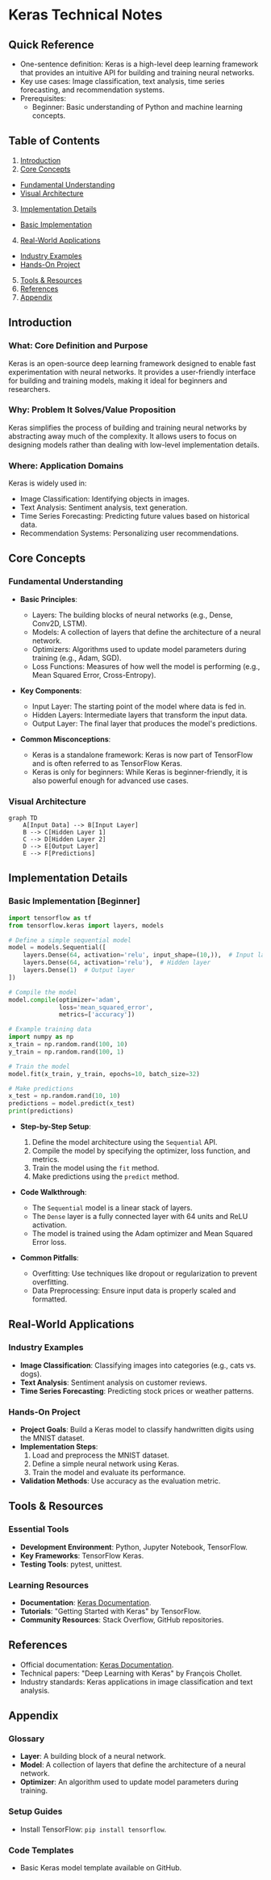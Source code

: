 # Keras Technical Notes
<!-- [Illustration showing a high-level overview of Keras, including input data flowing through layers, activation functions, and output predictions.] -->

## Quick Reference
- One-sentence definition: Keras is a high-level deep learning framework that provides an intuitive API for building and training neural networks.
- Key use cases: Image classification, text analysis, time series forecasting, and recommendation systems.
- Prerequisites:  
  - Beginner: Basic understanding of Python and machine learning concepts.

## Table of Contents
1. [Introduction](#introduction)  
2. [Core Concepts](#core-concepts)  
  - [Fundamental Understanding](#fundamental-understanding)  
  - [Visual Architecture](#visual-architecture)  
3. [Implementation Details](#implementation-details)  
  - [Basic Implementation](#basic-implementation)  
4. [Real-World Applications](#real-world-applications)  
  - [Industry Examples](#industry-examples)  
  - [Hands-On Project](#hands-on-project)  
5. [Tools & Resources](#tools--resources)  
6. [References](#references)  
7. [Appendix](#appendix)  

## Introduction
### What: Core Definition and Purpose
Keras is an open-source deep learning framework designed to enable fast experimentation with neural networks. It provides a user-friendly interface for building and training models, making it ideal for beginners and researchers.

### Why: Problem It Solves/Value Proposition
Keras simplifies the process of building and training neural networks by abstracting away much of the complexity. It allows users to focus on designing models rather than dealing with low-level implementation details.

### Where: Application Domains
Keras is widely used in:
- Image Classification: Identifying objects in images.
- Text Analysis: Sentiment analysis, text generation.
- Time Series Forecasting: Predicting future values based on historical data.
- Recommendation Systems: Personalizing user recommendations.

## Core Concepts
### Fundamental Understanding
- **Basic Principles**:  
  - Layers: The building blocks of neural networks (e.g., Dense, Conv2D, LSTM).  
  - Models: A collection of layers that define the architecture of a neural network.  
  - Optimizers: Algorithms used to update model parameters during training (e.g., Adam, SGD).  
  - Loss Functions: Measures of how well the model is performing (e.g., Mean Squared Error, Cross-Entropy).  

- **Key Components**:  
  - Input Layer: The starting point of the model where data is fed in.  
  - Hidden Layers: Intermediate layers that transform the input data.  
  - Output Layer: The final layer that produces the model's predictions.  

- **Common Misconceptions**:  
  - Keras is a standalone framework: Keras is now part of TensorFlow and is often referred to as TensorFlow Keras.  
  - Keras is only for beginners: While Keras is beginner-friendly, it is also powerful enough for advanced use cases.  

### Visual Architecture
```mermaid
graph TD
    A[Input Data] --> B[Input Layer]
    B --> C[Hidden Layer 1]
    C --> D[Hidden Layer 2]
    D --> E[Output Layer]
    E --> F[Predictions]
```

## Implementation Details
### Basic Implementation [Beginner]
```python
import tensorflow as tf
from tensorflow.keras import layers, models

# Define a simple sequential model
model = models.Sequential([
    layers.Dense(64, activation='relu', input_shape=(10,)),  # Input layer
    layers.Dense(64, activation='relu'),  # Hidden layer
    layers.Dense(1)  # Output layer
])

# Compile the model
model.compile(optimizer='adam',
              loss='mean_squared_error',
              metrics=['accuracy'])

# Example training data
import numpy as np
x_train = np.random.rand(100, 10)
y_train = np.random.rand(100, 1)

# Train the model
model.fit(x_train, y_train, epochs=10, batch_size=32)

# Make predictions
x_test = np.random.rand(10, 10)
predictions = model.predict(x_test)
print(predictions)
```

- **Step-by-Step Setup**:  
  1. Define the model architecture using the `Sequential` API.  
  2. Compile the model by specifying the optimizer, loss function, and metrics.  
  3. Train the model using the `fit` method.  
  4. Make predictions using the `predict` method.  

- **Code Walkthrough**:  
  - The `Sequential` model is a linear stack of layers.  
  - The `Dense` layer is a fully connected layer with 64 units and ReLU activation.  
  - The model is trained using the Adam optimizer and Mean Squared Error loss.  

- **Common Pitfalls**:  
  - Overfitting: Use techniques like dropout or regularization to prevent overfitting.  
  - Data Preprocessing: Ensure input data is properly scaled and formatted.  

## Real-World Applications
### Industry Examples
- **Image Classification**: Classifying images into categories (e.g., cats vs. dogs).  
- **Text Analysis**: Sentiment analysis on customer reviews.  
- **Time Series Forecasting**: Predicting stock prices or weather patterns.  

### Hands-On Project
- **Project Goals**: Build a Keras model to classify handwritten digits using the MNIST dataset.  
- **Implementation Steps**:  
  1. Load and preprocess the MNIST dataset.  
  2. Define a simple neural network using Keras.  
  3. Train the model and evaluate its performance.  
- **Validation Methods**: Use accuracy as the evaluation metric.  

## Tools & Resources
### Essential Tools
- **Development Environment**: Python, Jupyter Notebook, TensorFlow.  
- **Key Frameworks**: TensorFlow Keras.  
- **Testing Tools**: pytest, unittest.  

### Learning Resources
- **Documentation**: [Keras Documentation](https://keras.io).  
- **Tutorials**: "Getting Started with Keras" by TensorFlow.  
- **Community Resources**: Stack Overflow, GitHub repositories.  

## References
- Official documentation: [Keras Documentation](https://keras.io).  
- Technical papers: "Deep Learning with Keras" by François Chollet.  
- Industry standards: Keras applications in image classification and text analysis.  

## Appendix
### Glossary
- **Layer**: A building block of a neural network.  
- **Model**: A collection of layers that define the architecture of a neural network.  
- **Optimizer**: An algorithm used to update model parameters during training.  

### Setup Guides
- Install TensorFlow: `pip install tensorflow`.  

### Code Templates
- Basic Keras model template available on GitHub.  
